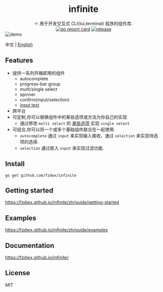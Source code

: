 <div align="center">
<h1>infinite</h1>
<span>♾️ 用于开发交互式 CLI(tui,terminal) 程序的组件库.</span>
<br>
<a href="https://goreportcard.com/report/github.com/fzdwx/infinite"><img src="https://goreportcard.com/badge/github.com/fzdwx/infinite" alt="go report card"></a>
<a href="https://github.com/fzdwx/infinite/releases"><img src="https://img.shields.io/github/v/release/fzdwx/infinite.svg?style=flat-square" alt="release"></a>
</div>
<img src="https://user-images.githubusercontent.com/65269574/184916069-076a0f6a-70bd-49e1-b7d7-0d2e7fc5c6bb.gif" alt="demo">

中文 | [English](https://fzdwx.github.io/infinite/en/)

## Features

- 提供一系列开箱即用的组件
    - autocomplete
    - progress-bar group
    - multi/single select
    - spinner
    - confirm(input/selection)
    - [input text](https://fzdwx.github.io/infinite/zh/components/input.html#input-text)
- 跨平台
- 可定制,你可以替换组件中的某些选项或方法为你自己的实现
    - 通过修改 `multi select`
      的 [某些选项](https://github.com/fzdwx/infinite/blob/main/components/selection/singleselect/single_select.go#L49)
      实现 `single select`
- 可组合,你可以将一个或多个基础组件联合在一起使用
    - `autocomplete` 通过 `input` 来实现输入接收，通过 `selection` 来实现待选项的选择.
    - `selection` 通过嵌入 `input` 来实现过滤功能.

## Install

```shell
go get github.com/fzdwx/infinite
```

## Getting started

https://fzdwx.github.io/infinite/zh/guide/getting-started

## Examples

https://fzdwx.github.io/infinite/zh/guide/examples

## Documentation

https://fzdwx.github.io/infinite/

## License

MIT